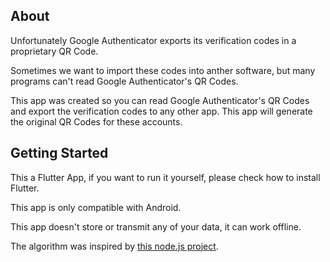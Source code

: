 ## About

Unfortunately Google Authenticator exports its verification codes in a proprietary QR Code.

Sometimes we want to import these codes into anther software, but many programs can't read Google Authenticator's QR Codes.

This app was created so you can read Google Authenticator's QR Codes and export the verification codes to any other app. This app will generate the original QR Codes for these accounts.

## Getting Started

This a Flutter App, if you want to run it yourself, please check how to install Flutter.

This app is only compatible with Android.

This app doesn't store or transmit any of your data, it can work offline.

The algorithm was inspired by [this node.js project](https://github.com/krissrex/google-authenticator-exporter).